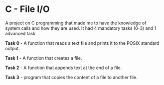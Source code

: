 # C - File I/O
A project on C programming that made me to have the knowledge of system calls and how they are used.
It had 4 mandatory tasks (0-3) and 1 advanced task

**Task 0** - A function that reads a text file and prints it to the POSIX standard output.


**Task 1** - A function that creates a file.

**Task 2** - A function that appends text at the end of a file.

**Task 3** - program that copies the content of a file to another file.
